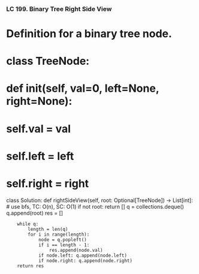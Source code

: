 ### LC 199. Binary Tree Right Side View
# Definition for a binary tree node.
# class TreeNode:
#     def __init__(self, val=0, left=None, right=None):
#         self.val = val
#         self.left = left
#         self.right = right
class Solution:
    def rightSideView(self, root: Optional[TreeNode]) -> List[int]:
        # use bfs, TC: O(n), SC: O(1)
        if not root: return []
        q = collections.deque()
        q.append(root)
        res = []

        while q:
            length = len(q)
            for i in range(length):
                node = q.popleft()
                if i == length - 1:
                    res.append(node.val)
                if node.left: q.append(node.left)
                if node.right: q.append(node.right)
        return res